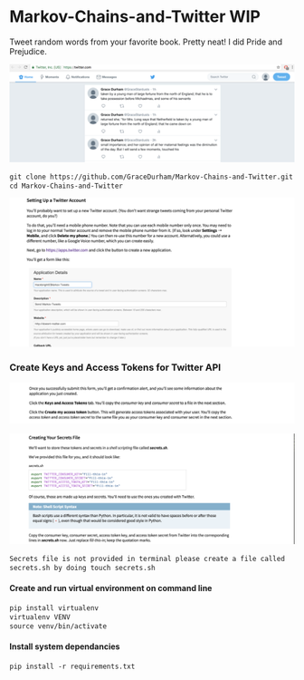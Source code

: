 # Markov-Chains-and-Twitter WIP

Tweet random words from your favorite book.  Pretty neat! I did Pride and Prejudice. 



![alt text](https://github.com/GraceDurham/Markov-Chains-and-Twitter/blob/master/PrideandPrejudicetweet.png)





```
git clone https://github.com/GraceDurham/Markov-Chains-and-Twitter.git
cd Markov-Chains-and-Twitter
```

![alt text](https://github.com/GraceDurham/Markov-Chains-and-Twitter/blob/master/TwittterInstructions.png)

### Create Keys and Access Tokens for Twitter API

![alt text](https://github.com/GraceDurham/Markov-Chains-and-Twitter/blob/master/CreateKeysandAccessTokens.png)

![alt text](https://github.com/GraceDurham/Markov-Chains-and-Twitter/blob/master/CreatingYour%20SecretsFile.png)

```
Secrets file is not provided in terminal please create a file called secrets.sh by doing touch secrets.sh
```


#### Create and run virtual environment on command line

```
pip install virtualenv
virtualenv VENV
source venv/bin/activate
```

#### Install system dependancies 

```
pip install -r requirements.txt
```
